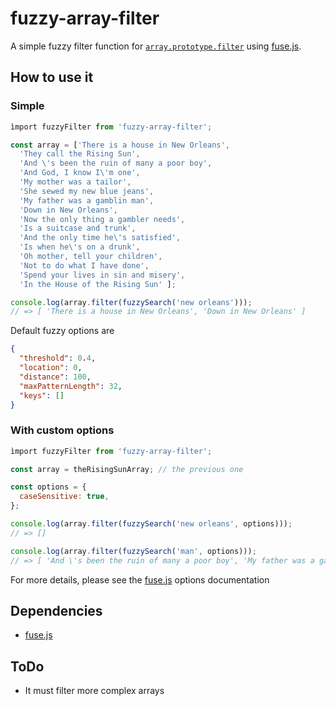 # fuzzy-array-filter

A simple fuzzy filter function for [`array.prototype.filter`](https://developer.mozilla.org/fr/docs/Web/JavaScript/Reference/Objets_globaux/Array/filter) using [fuse.js](http://fusejs.io/).

## How to use it

### Simple

```javascript
ìmport fuzzyFilter from 'fuzzy-array-filter';

const array = ['There is a house in New Orleans',
  'They call the Rising Sun',
  'And \'s been the ruin of many a poor boy',
  'And God, I know I\'m one',
  'My mother was a tailor',
  'She sewed my new blue jeans',
  'My father was a gamblin man',
  'Down in New Orleans',
  'Now the only thing a gambler needs',
  'Is a suitcase and trunk',
  'And the only time he\'s satisfied',
  'Is when he\'s on a drunk',
  'Oh mother, tell your children',
  'Not to do what I have done',
  'Spend your lives in sin and misery',
  'In the House of the Rising Sun' ];

console.log(array.filter(fuzzySearch('new orleans')));
// => [ 'There is a house in New Orleans', 'Down in New Orleans' ]

```

Default fuzzy options are
```JSON
{
  "threshold": 0.4,
  "location": 0,
  "distance": 100,
  "maxPatternLength": 32,
  "keys": []
}
```

### With custom options

```javascript
ìmport fuzzyFilter from 'fuzzy-array-filter';

const array = theRisingSunArray; // the previous one

const options = {
  caseSensitive: true,
};

console.log(array.filter(fuzzySearch('new orleans', options)));
// => []

console.log(array.filter(fuzzySearch('man', options)));
// => [ 'And \'s been the ruin of many a poor boy', 'My father was a gamblin man' ]


```

For more details, please see the [fuse.js](http://fusejs.io/) options documentation

## Dependencies

* [fuse.js](https://www.npmjs.com/package/fuse.js)

## ToDo

* It must filter more complex arrays